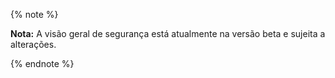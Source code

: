 {% note %}

**Nota:** A visão geral de segurança está atualmente na versão beta e sujeita a alterações.

{% endnote %}

